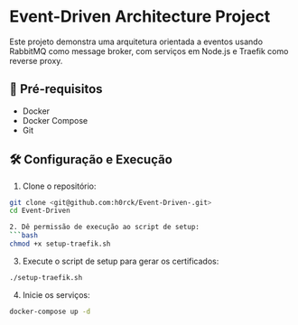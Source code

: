# Event-Driven Architecture Project

Este projeto demonstra uma arquitetura orientada a eventos usando RabbitMQ como message broker, com serviços em Node.js e Traefik como reverse proxy.

## 🚀 Pré-requisitos

- Docker
- Docker Compose
- Git


## 🛠️ Configuração e Execução
1. Clone o repositório:
```bash
git clone <git@github.com:h0rck/Event-Driven-.git>
cd Event-Driven

2. Dê permissão de execução ao script de setup:
```bash
chmod +x setup-traefik.sh
```

3. Execute o script de setup para gerar os certificados:
```bash
./setup-traefik.sh
```

4. Inicie os serviços:
```bash
docker-compose up -d
```

